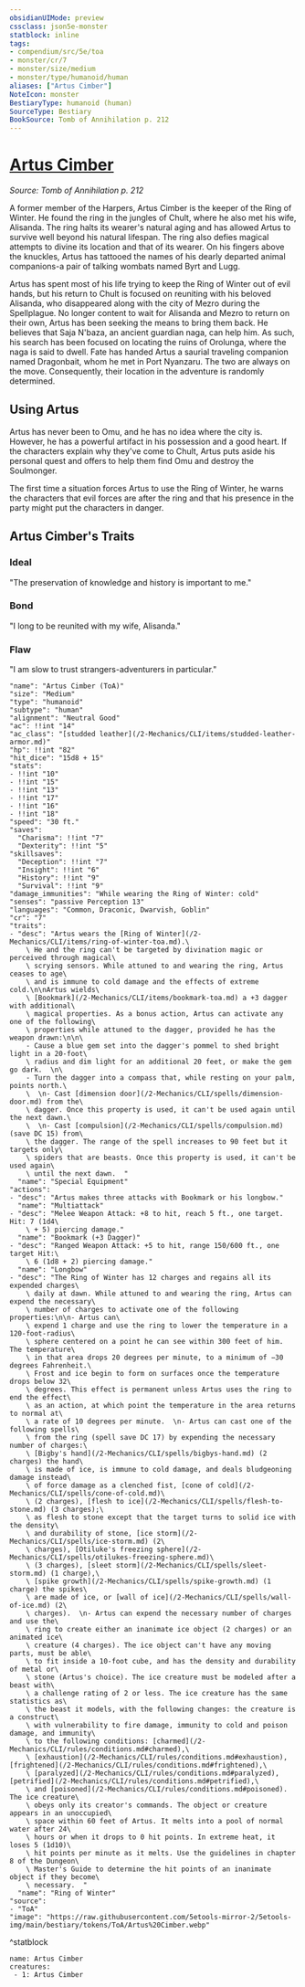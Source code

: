 ```yaml
---
obsidianUIMode: preview
cssclass: json5e-monster
statblock: inline
tags:
- compendium/src/5e/toa
- monster/cr/7
- monster/size/medium
- monster/type/humanoid/human
aliases: ["Artus Cimber"]
NoteIcon: monster
BestiaryType: humanoid (human)
SourceType: Bestiary
BookSource: Tomb of Annihilation p. 212
---
```

# [Artus Cimber](2-Mechanics\CLI\bestiary\npc/artus-cimber-toa.md)
*Source: Tomb of Annihilation p. 212*  

A former member of the Harpers, Artus Cimber is the keeper of the Ring of Winter. He found the ring in the jungles of Chult, where he also met his wife, Alisanda. The ring halts its wearer's natural aging and has allowed Artus to survive well beyond his natural lifespan. The ring also defies magical attempts to divine its location and that of its wearer. On his fingers above the knuckles, Artus has tattooed the names of his dearly departed animal companions-a pair of talking wombats named Byrt and Lugg.

Artus has spent most of his life trying to keep the Ring of Winter out of evil hands, but his return to Chult is focused on reuniting with his beloved Alisanda, who disappeared along with the city of Mezro during the Spellplague. No longer content to wait for Alisanda and Mezro to return on their own, Artus has been seeking the means to bring them back. He believes that Saja N'baza, an ancient guardian naga, can help him. As such, his search has been focused on locating the ruins of Orolunga, where the naga is said to dwell. Fate has handed Artus a saurial traveling companion named Dragonbait, whom he met in Port Nyanzaru. The two are always on the move. Consequently, their location in the adventure is randomly determined.

## Using Artus

Artus has never been to Omu, and he has no idea where the city is. However, he has a powerful artifact in his possession and a good heart. If the characters explain why they've come to Chult, Artus puts aside his personal quest and offers to help them find Omu and destroy the Soulmonger.

The first time a situation forces Artus to use the Ring of Winter, he warns the characters that evil forces are after the ring and that his presence in the party might put the characters in danger.

## Artus Cimber's Traits

### Ideal

"The preservation of knowledge and history is important to me."

### Bond

"I long to be reunited with my wife, Alisanda."

### Flaw

"I am slow to trust strangers-adventurers in particular."

```statblock
"name": "Artus Cimber (ToA)"
"size": "Medium"
"type": "humanoid"
"subtype": "human"
"alignment": "Neutral Good"
"ac": !!int "14"
"ac_class": "[studded leather](/2-Mechanics/CLI/items/studded-leather-armor.md)"
"hp": !!int "82"
"hit_dice": "15d8 + 15"
"stats":
- !!int "10"
- !!int "15"
- !!int "13"
- !!int "17"
- !!int "16"
- !!int "18"
"speed": "30 ft."
"saves":
  "Charisma": !!int "7"
  "Dexterity": !!int "5"
"skillsaves":
  "Deception": !!int "7"
  "Insight": !!int "6"
  "History": !!int "9"
  "Survival": !!int "9"
"damage_immunities": "While wearing the Ring of Winter: cold"
"senses": "passive Perception 13"
"languages": "Common, Draconic, Dwarvish, Goblin"
"cr": "7"
"traits":
- "desc": "Artus wears the [Ring of Winter](/2-Mechanics/CLI/items/ring-of-winter-toa.md).\
    \ He and the ring can't be targeted by divination magic or perceived through magical\
    \ scrying sensors. While attuned to and wearing the ring, Artus ceases to age\
    \ and is immune to cold damage and the effects of extreme cold.\n\nArtus wields\
    \ [Bookmark](/2-Mechanics/CLI/items/bookmark-toa.md) a +3 dagger with additional\
    \ magical properties. As a bonus action, Artus can activate any one of the following\
    \ properties while attuned to the dagger, provided he has the weapon drawn:\n\n\
    - Cause a blue gem set into the dagger's pommel to shed bright light in a 20-foot\
    \ radius and dim light for an additional 20 feet, or make the gem go dark.  \n\
    - Turn the dagger into a compass that, while resting on your palm, points north.\
    \  \n- Cast [dimension door](/2-Mechanics/CLI/spells/dimension-door.md) from the\
    \ dagger. Once this property is used, it can't be used again until the next dawn.\
    \  \n- Cast [compulsion](/2-Mechanics/CLI/spells/compulsion.md) (save DC 15) from\
    \ the dagger. The range of the spell increases to 90 feet but it targets only\
    \ spiders that are beasts. Once this property is used, it can't be used again\
    \ until the next dawn.  "
  "name": "Special Equipment"
"actions":
- "desc": "Artus makes three attacks with Bookmark or his longbow."
  "name": "Multiattack"
- "desc": "Melee Weapon Attack: +8 to hit, reach 5 ft., one target. Hit: 7 (1d4\
    \ + 5) piercing damage."
  "name": "Bookmark (+3 Dagger)"
- "desc": "Ranged Weapon Attack: +5 to hit, range 150/600 ft., one target Hit:\
    \ 6 (1d8 + 2) piercing damage."
  "name": "Longbow"
- "desc": "The Ring of Winter has 12 charges and regains all its expended charges\
    \ daily at dawn. While attuned to and wearing the ring, Artus can expend the necessary\
    \ number of charges to activate one of the following properties:\n\n- Artus can\
    \ expend 1 charge and use the ring to lower the temperature in a 120-foot-radius\
    \ sphere centered on a point he can see within 300 feet of him. The temperature\
    \ in that area drops 20 degrees per minute, to a minimum of −30 degrees Fahrenheit.\
    \ Frost and ice begin to form on surfaces once the temperature drops below 32\
    \ degrees. This effect is permanent unless Artus uses the ring to end the effect\
    \ as an action, at which point the temperature in the area returns to normal at\
    \ a rate of 10 degrees per minute.  \n- Artus can cast one of the following spells\
    \ from the ring (spell save DC 17) by expending the necessary number of charges:\
    \ [Bigby's hand](/2-Mechanics/CLI/spells/bigbys-hand.md) (2 charges) the hand\
    \ is made of ice, is immune to cold damage, and deals bludgeoning damage instead\
    \ of force damage as a clenched fist, [cone of cold](/2-Mechanics/CLI/spells/cone-of-cold.md)\
    \ (2 charges), [flesh to ice](/2-Mechanics/CLI/spells/flesh-to-stone.md) (3 charges);\
    \ as flesh to stone except that the target turns to solid ice with the density\
    \ and durability of stone, [ice storm](/2-Mechanics/CLI/spells/ice-storm.md) (2\
    \ charges), [Otiluke's freezing sphere](/2-Mechanics/CLI/spells/otilukes-freezing-sphere.md)\
    \ (3 charges), [sleet storm](/2-Mechanics/CLI/spells/sleet-storm.md) (1 charge),\
    \ [spike growth](/2-Mechanics/CLI/spells/spike-growth.md) (1 charge) the spikes\
    \ are made of ice, or [wall of ice](/2-Mechanics/CLI/spells/wall-of-ice.md) (2\
    \ charges).  \n- Artus can expend the necessary number of charges and use the\
    \ ring to create either an inanimate ice object (2 charges) or an animated ice\
    \ creature (4 charges). The ice object can't have any moving parts, must be able\
    \ to fit inside a 10-foot cube, and has the density and durability of metal or\
    \ stone (Artus's choice). The ice creature must be modeled after a beast with\
    \ a challenge rating of 2 or less. The ice creature has the same statistics as\
    \ the beast it models, with the following changes: the creature is a construct\
    \ with vulnerability to fire damage, immunity to cold and poison damage, and immunity\
    \ to the following conditions: [charmed](/2-Mechanics/CLI/rules/conditions.md#charmed),\
    \ [exhaustion](/2-Mechanics/CLI/rules/conditions.md#exhaustion), [frightened](/2-Mechanics/CLI/rules/conditions.md#frightened),\
    \ [paralyzed](/2-Mechanics/CLI/rules/conditions.md#paralyzed), [petrified](/2-Mechanics/CLI/rules/conditions.md#petrified),\
    \ and [poisoned](/2-Mechanics/CLI/rules/conditions.md#poisoned). The ice creature\
    \ obeys only its creator's commands. The object or creature appears in an unoccupied\
    \ space within 60 feet of Artus. It melts into a pool of normal water after 24\
    \ hours or when it drops to 0 hit points. In extreme heat, it loses 5 (1d10)\
    \ hit points per minute as it melts. Use the guidelines in chapter 8 of the Dungeon\
    \ Master's Guide to determine the hit points of an inanimate object if they become\
    \ necessary.  "
  "name": "Ring of Winter"
"source":
- "ToA"
"image": "https://raw.githubusercontent.com/5etools-mirror-2/5etools-img/main/bestiary/tokens/ToA/Artus%20Cimber.webp"
```
^statblock

```encounter-table
name: Artus Cimber
creatures:
 - 1: Artus Cimber
```